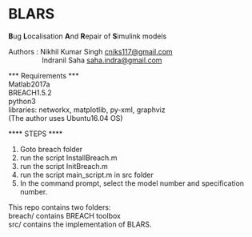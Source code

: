 # BLARS
**B**ug **L**ocalisation **A**nd **R**epair of **S**imulink models
  
  
Authors : Nikhil Kumar Singh cniks117@gmail.com  
&nbsp;&nbsp;&nbsp;&nbsp;&nbsp;&nbsp;&nbsp;&nbsp;&nbsp;&nbsp;&nbsp;&nbsp;&nbsp;&nbsp;&nbsp;&nbsp; Indranil Saha saha.indra@gmail.com  
  
*** Requirements ***  
Matlab2017a  
BREACH1.5.2  
python3  
libraries: networkx, matplotlib, py-xml, graphviz  
(The author uses Ubuntu16.04 OS)  
  
  
**** STEPS ****  
1. Goto breach folder  
2. run the script InstallBreach.m  
3. run the script InitBreach.m  
4. run the script main_script.m in src folder  
5. In the command prompt, select the model number and
specification number.  
  
    
This repo contains two folders:  
breach/ contains BREACH toolbox  
src/ contains the implementation of BLARS.  
